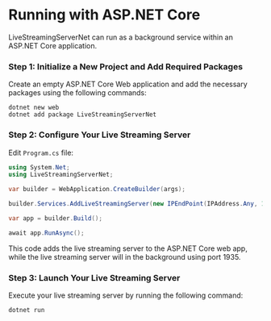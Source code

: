 # Running with ASP.NET Core

LiveStreamingServerNet can run as a background service within an ASP.NET Core application.

### Step 1: Initialize a New Project and Add Required Packages

Create an empty ASP.NET Core Web application and add the necessary packages using the following commands:

```
dotnet new web
dotnet add package LiveStreamingServerNet
```

### Step 2: Configure Your Live Streaming Server

Edit `Program.cs` file:

```cs linenums="1"
using System.Net;
using LiveStreamingServerNet;

var builder = WebApplication.CreateBuilder(args);

builder.Services.AddLiveStreamingServer(new IPEndPoint(IPAddress.Any, 1935));

var app = builder.Build();

await app.RunAsync();
```

This code adds the live streaming server to the ASP.NET Core web app, while the live streaming server will in the background using port 1935.

### Step 3: Launch Your Live Streaming Server

Execute your live streaming server by running the following command:

```
dotnet run
```
